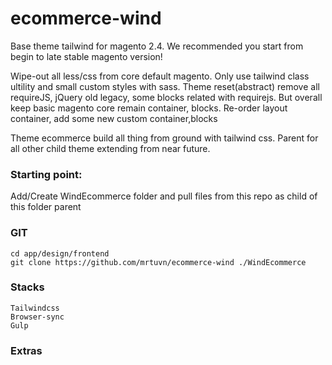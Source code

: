 # ecommerce-wind

Base theme tailwind for magento 2.4. We recommended you start from begin to late stable magento version!

Wipe-out all less/css from core default magento. Only use tailwind class ultility and small custom styles with sass.
Theme reset(abstract) remove all requireJS, jQuery old legacy, some blocks related with requirejs. But overall keep basic magento core remain container, blocks. Re-order layout container, add some new custom container,blocks

Theme ecommerce build all thing from ground with tailwind css. Parent for all other child theme extending from near future.

### Starting point:
Add/Create WindEcommerce folder and pull files from this repo as child of this folder parent

### GIT
    cd app/design/frontend
    git clone https://github.com/mrtuvn/ecommerce-wind ./WindEcommerce

### Stacks
    Tailwindcss
    Browser-sync
    Gulp

### Extras


